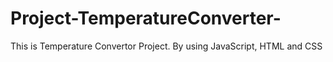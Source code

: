 # Project-TemperatureConverter-
This is Temperature Convertor Project. By using JavaScript, HTML and CSS 
